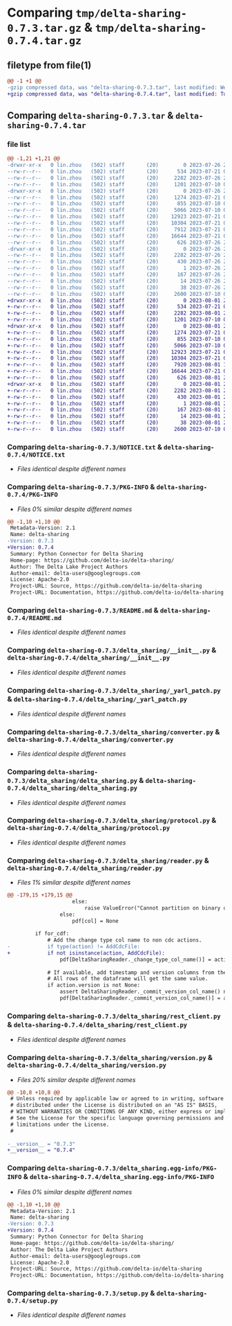 # Comparing `tmp/delta-sharing-0.7.3.tar.gz` & `tmp/delta-sharing-0.7.4.tar.gz`

## filetype from file(1)

```diff
@@ -1 +1 @@
-gzip compressed data, was "delta-sharing-0.7.3.tar", last modified: Wed Jul 26 20:39:36 2023, max compression
+gzip compressed data, was "delta-sharing-0.7.4.tar", last modified: Tue Aug  1 21:25:31 2023, max compression
```

## Comparing `delta-sharing-0.7.3.tar` & `delta-sharing-0.7.4.tar`

### file list

```diff
@@ -1,21 +1,21 @@
-drwxr-xr-x   0 lin.zhou   (502) staff       (20)        0 2023-07-26 20:39:36.996597 delta-sharing-0.7.3/
--rw-r--r--   0 lin.zhou   (502) staff       (20)      534 2023-07-21 00:01:06.000000 delta-sharing-0.7.3/NOTICE.txt
--rw-r--r--   0 lin.zhou   (502) staff       (20)     2282 2023-07-26 20:39:36.996380 delta-sharing-0.7.3/PKG-INFO
--rw-r--r--   0 lin.zhou   (502) staff       (20)     1201 2023-07-10 07:05:33.000000 delta-sharing-0.7.3/README.md
-drwxr-xr-x   0 lin.zhou   (502) staff       (20)        0 2023-07-26 20:39:36.994321 delta-sharing-0.7.3/delta_sharing/
--rw-r--r--   0 lin.zhou   (502) staff       (20)     1274 2023-07-21 00:01:06.000000 delta-sharing-0.7.3/delta_sharing/__init__.py
--rw-r--r--   0 lin.zhou   (502) staff       (20)      855 2023-07-10 07:05:33.000000 delta-sharing-0.7.3/delta_sharing/_yarl_patch.py
--rw-r--r--   0 lin.zhou   (502) staff       (20)     5066 2023-07-10 07:05:33.000000 delta-sharing-0.7.3/delta_sharing/converter.py
--rw-r--r--   0 lin.zhou   (502) staff       (20)    12923 2023-07-21 00:01:06.000000 delta-sharing-0.7.3/delta_sharing/delta_sharing.py
--rw-r--r--   0 lin.zhou   (502) staff       (20)    10304 2023-07-21 00:01:06.000000 delta-sharing-0.7.3/delta_sharing/protocol.py
--rw-r--r--   0 lin.zhou   (502) staff       (20)     7912 2023-07-21 00:01:06.000000 delta-sharing-0.7.3/delta_sharing/reader.py
--rw-r--r--   0 lin.zhou   (502) staff       (20)    16644 2023-07-21 00:01:06.000000 delta-sharing-0.7.3/delta_sharing/rest_client.py
--rw-r--r--   0 lin.zhou   (502) staff       (20)      626 2023-07-26 20:38:43.000000 delta-sharing-0.7.3/delta_sharing/version.py
-drwxr-xr-x   0 lin.zhou   (502) staff       (20)        0 2023-07-26 20:39:36.995846 delta-sharing-0.7.3/delta_sharing.egg-info/
--rw-r--r--   0 lin.zhou   (502) staff       (20)     2282 2023-07-26 20:39:36.000000 delta-sharing-0.7.3/delta_sharing.egg-info/PKG-INFO
--rw-r--r--   0 lin.zhou   (502) staff       (20)      430 2023-07-26 20:39:36.000000 delta-sharing-0.7.3/delta_sharing.egg-info/SOURCES.txt
--rw-r--r--   0 lin.zhou   (502) staff       (20)        1 2023-07-26 20:39:36.000000 delta-sharing-0.7.3/delta_sharing.egg-info/dependency_links.txt
--rw-r--r--   0 lin.zhou   (502) staff       (20)      167 2023-07-26 20:39:36.000000 delta-sharing-0.7.3/delta_sharing.egg-info/requires.txt
--rw-r--r--   0 lin.zhou   (502) staff       (20)       14 2023-07-26 20:39:36.000000 delta-sharing-0.7.3/delta_sharing.egg-info/top_level.txt
--rw-r--r--   0 lin.zhou   (502) staff       (20)       38 2023-07-26 20:39:36.996649 delta-sharing-0.7.3/setup.cfg
--rw-r--r--   0 lin.zhou   (502) staff       (20)     2600 2023-07-10 07:05:33.000000 delta-sharing-0.7.3/setup.py
+drwxr-xr-x   0 lin.zhou   (502) staff       (20)        0 2023-08-01 21:25:31.767851 delta-sharing-0.7.4/
+-rw-r--r--   0 lin.zhou   (502) staff       (20)      534 2023-07-21 00:01:06.000000 delta-sharing-0.7.4/NOTICE.txt
+-rw-r--r--   0 lin.zhou   (502) staff       (20)     2282 2023-08-01 21:25:31.767668 delta-sharing-0.7.4/PKG-INFO
+-rw-r--r--   0 lin.zhou   (502) staff       (20)     1201 2023-07-10 07:05:33.000000 delta-sharing-0.7.4/README.md
+drwxr-xr-x   0 lin.zhou   (502) staff       (20)        0 2023-08-01 21:25:31.765659 delta-sharing-0.7.4/delta_sharing/
+-rw-r--r--   0 lin.zhou   (502) staff       (20)     1274 2023-07-21 00:01:06.000000 delta-sharing-0.7.4/delta_sharing/__init__.py
+-rw-r--r--   0 lin.zhou   (502) staff       (20)      855 2023-07-10 07:05:33.000000 delta-sharing-0.7.4/delta_sharing/_yarl_patch.py
+-rw-r--r--   0 lin.zhou   (502) staff       (20)     5066 2023-07-10 07:05:33.000000 delta-sharing-0.7.4/delta_sharing/converter.py
+-rw-r--r--   0 lin.zhou   (502) staff       (20)    12923 2023-07-21 00:01:06.000000 delta-sharing-0.7.4/delta_sharing/delta_sharing.py
+-rw-r--r--   0 lin.zhou   (502) staff       (20)    10304 2023-07-21 00:01:06.000000 delta-sharing-0.7.4/delta_sharing/protocol.py
+-rw-r--r--   0 lin.zhou   (502) staff       (20)     7920 2023-08-01 18:49:29.000000 delta-sharing-0.7.4/delta_sharing/reader.py
+-rw-r--r--   0 lin.zhou   (502) staff       (20)    16644 2023-07-21 00:01:06.000000 delta-sharing-0.7.4/delta_sharing/rest_client.py
+-rw-r--r--   0 lin.zhou   (502) staff       (20)      626 2023-08-01 21:24:15.000000 delta-sharing-0.7.4/delta_sharing/version.py
+drwxr-xr-x   0 lin.zhou   (502) staff       (20)        0 2023-08-01 21:25:31.767240 delta-sharing-0.7.4/delta_sharing.egg-info/
+-rw-r--r--   0 lin.zhou   (502) staff       (20)     2282 2023-08-01 21:25:31.000000 delta-sharing-0.7.4/delta_sharing.egg-info/PKG-INFO
+-rw-r--r--   0 lin.zhou   (502) staff       (20)      430 2023-08-01 21:25:31.000000 delta-sharing-0.7.4/delta_sharing.egg-info/SOURCES.txt
+-rw-r--r--   0 lin.zhou   (502) staff       (20)        1 2023-08-01 21:25:31.000000 delta-sharing-0.7.4/delta_sharing.egg-info/dependency_links.txt
+-rw-r--r--   0 lin.zhou   (502) staff       (20)      167 2023-08-01 21:25:31.000000 delta-sharing-0.7.4/delta_sharing.egg-info/requires.txt
+-rw-r--r--   0 lin.zhou   (502) staff       (20)       14 2023-08-01 21:25:31.000000 delta-sharing-0.7.4/delta_sharing.egg-info/top_level.txt
+-rw-r--r--   0 lin.zhou   (502) staff       (20)       38 2023-08-01 21:25:31.767900 delta-sharing-0.7.4/setup.cfg
+-rw-r--r--   0 lin.zhou   (502) staff       (20)     2600 2023-07-10 07:05:33.000000 delta-sharing-0.7.4/setup.py
```

### Comparing `delta-sharing-0.7.3/NOTICE.txt` & `delta-sharing-0.7.4/NOTICE.txt`

 * *Files identical despite different names*

### Comparing `delta-sharing-0.7.3/PKG-INFO` & `delta-sharing-0.7.4/PKG-INFO`

 * *Files 0% similar despite different names*

```diff
@@ -1,10 +1,10 @@
 Metadata-Version: 2.1
 Name: delta-sharing
-Version: 0.7.3
+Version: 0.7.4
 Summary: Python Connector for Delta Sharing
 Home-page: https://github.com/delta-io/delta-sharing/
 Author: The Delta Lake Project Authors
 Author-email: delta-users@googlegroups.com
 License: Apache-2.0
 Project-URL: Source, https://github.com/delta-io/delta-sharing
 Project-URL: Documentation, https://github.com/delta-io/delta-sharing
```

### Comparing `delta-sharing-0.7.3/README.md` & `delta-sharing-0.7.4/README.md`

 * *Files identical despite different names*

### Comparing `delta-sharing-0.7.3/delta_sharing/__init__.py` & `delta-sharing-0.7.4/delta_sharing/__init__.py`

 * *Files identical despite different names*

### Comparing `delta-sharing-0.7.3/delta_sharing/_yarl_patch.py` & `delta-sharing-0.7.4/delta_sharing/_yarl_patch.py`

 * *Files identical despite different names*

### Comparing `delta-sharing-0.7.3/delta_sharing/converter.py` & `delta-sharing-0.7.4/delta_sharing/converter.py`

 * *Files identical despite different names*

### Comparing `delta-sharing-0.7.3/delta_sharing/delta_sharing.py` & `delta-sharing-0.7.4/delta_sharing/delta_sharing.py`

 * *Files identical despite different names*

### Comparing `delta-sharing-0.7.3/delta_sharing/protocol.py` & `delta-sharing-0.7.4/delta_sharing/protocol.py`

 * *Files identical despite different names*

### Comparing `delta-sharing-0.7.3/delta_sharing/reader.py` & `delta-sharing-0.7.4/delta_sharing/reader.py`

 * *Files 1% similar despite different names*

```diff
@@ -179,15 +179,15 @@
                     else:
                         raise ValueError("Cannot partition on binary or complex columns")
                 else:
                     pdf[col] = None
 
         if for_cdf:
             # Add the change type col name to non cdc actions.
-            if type(action) != AddCdcFile:
+            if not isinstance(action, AddCdcFile):
                 pdf[DeltaSharingReader._change_type_col_name()] = action.get_change_type_col_value()
 
             # If available, add timestamp and version columns from the action.
             # All rows of the dataframe will get the same value.
             if action.version is not None:
                 assert DeltaSharingReader._commit_version_col_name() not in pdf.columns
                 pdf[DeltaSharingReader._commit_version_col_name()] = action.version
```

### Comparing `delta-sharing-0.7.3/delta_sharing/rest_client.py` & `delta-sharing-0.7.4/delta_sharing/rest_client.py`

 * *Files identical despite different names*

### Comparing `delta-sharing-0.7.3/delta_sharing/version.py` & `delta-sharing-0.7.4/delta_sharing/version.py`

 * *Files 20% similar despite different names*

```diff
@@ -10,8 +10,8 @@
 # Unless required by applicable law or agreed to in writing, software
 # distributed under the License is distributed on an "AS IS" BASIS,
 # WITHOUT WARRANTIES OR CONDITIONS OF ANY KIND, either express or implied.
 # See the License for the specific language governing permissions and
 # limitations under the License.
 #
 
-__version__ = "0.7.3"
+__version__ = "0.7.4"
```

### Comparing `delta-sharing-0.7.3/delta_sharing.egg-info/PKG-INFO` & `delta-sharing-0.7.4/delta_sharing.egg-info/PKG-INFO`

 * *Files 0% similar despite different names*

```diff
@@ -1,10 +1,10 @@
 Metadata-Version: 2.1
 Name: delta-sharing
-Version: 0.7.3
+Version: 0.7.4
 Summary: Python Connector for Delta Sharing
 Home-page: https://github.com/delta-io/delta-sharing/
 Author: The Delta Lake Project Authors
 Author-email: delta-users@googlegroups.com
 License: Apache-2.0
 Project-URL: Source, https://github.com/delta-io/delta-sharing
 Project-URL: Documentation, https://github.com/delta-io/delta-sharing
```

### Comparing `delta-sharing-0.7.3/setup.py` & `delta-sharing-0.7.4/setup.py`

 * *Files identical despite different names*

